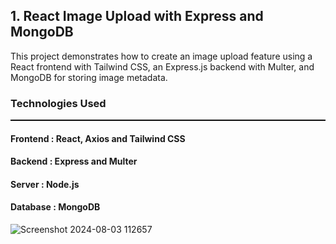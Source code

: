 ## 1. React Image Upload with Express and MongoDB

This project demonstrates how to create an image upload feature using a React frontend with Tailwind CSS, an Express.js backend with Multer, and MongoDB for storing image metadata.

### Technologies Used
<hr style="border: 0; border-top: 0.2px solid #000;">

#### Frontend : React, Axios and Tailwind CSS
#### Backend : Express and Multer
#### Server : Node.js
#### Database : MongoDB

![Screenshot 2024-08-03 112657](https://github.com/user-attachments/assets/f79cf3b3-7fee-4eec-9566-fcaed9e06842)




